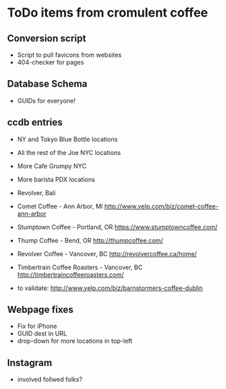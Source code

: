 ToDo items from cromulent coffee
================================

Conversion script
-----------------

  * Script to pull favicons from websites
  * 404-checker for pages

Database Schema
---------------

  * GUIDs for everyone!

ccdb entries
---------------

  * NY and Tokyo Blue Bottle locations
  * All the rest of the Joe NYC locations
  * More Cafe Grumpy NYC
  * More barista PDX locations
  * Revolver, Bali
  * Comet Coffee - Ann Arbor, MI
    http://www.yelp.com/biz/comet-coffee-ann-arbor
  * Stumptown Coffee - Portland, OR
    https://www.stumptowncoffee.com/
  * Thump Coffee - Bend, OR
    http://thumpcoffee.com/
  * Revolver Coffee - Vancover, BC
    http://revolvercoffee.ca/home/
  * Timbertrain Coffee Roasters - Vancover, BC
    http://timbertraincoffeeroasters.com/

  * to validate:
    http://www.yelp.com/biz/barnstormers-coffee-dublin

Webpage fixes
-------------

  * Fix for iPhone
  * GUID dest in URL
  * drop-down for more locations in top-left

Instagram
---------

  * involved follwed folks?
